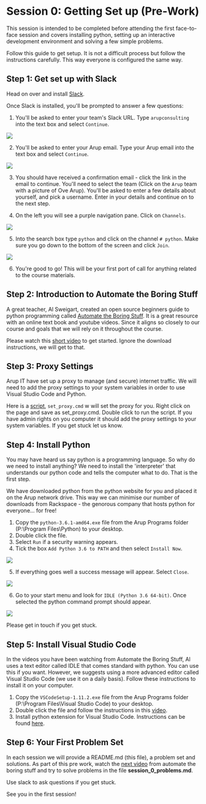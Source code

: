 # Session 0: Getting Set up (Pre-Work)

This session is intended to be completed before attending the first face-to-face session and covers installing python, setting up an interactive development environment and solving a few simple problems.

Follow this guide to get setup. It is not a difficult process but follow the instructions carefully. This way everyone is configured the same way.

## Step 1: Get set up with Slack

Head on over and install [Slack](https://slack.com/get).

Once Slack is installed, you'll be prompted to answer a few questions:

1. You'll be asked to enter your team's Slack URL. Type `arupconsulting` into the text box and select `Continue`.

![](https://raw.githubusercontent.com/ArupAus/lunchtimepython/2017/Session0/Resources/SlackInstallImages/Step1.png)

2. You'll be asked to enter your Arup email. Type your Arup email into the text box and select `Continue`.

![](https://raw.githubusercontent.com/ArupAus/lunchtimepython/2017/Session0/Resources/SlackInstallImages/Step2.png)

3. You should have received a confirmation email - click the link in the email to continue. You'll need to select the team (Click on the `Arup` team with a picture of Ove Arup). You'll be asked to enter a few details about yourself, and pick a username. Enter in your details and continue on to the next step.

4. On the left you will see a purple navigation pane. Click on `Channels`.

![](https://raw.githubusercontent.com/ArupAus/lunchtimepython/2017/Session0/Resources/SlackInstallImages/Step3.png)

5. Into the search box type `python` and click on the channel `# python`. Make sure you go down to the bottom of the screen and click `Join`.

![](https://raw.githubusercontent.com/ArupAus/lunchtimepython/2017/Session0/Resources/SlackInstallImages/Step4.png)

6. You're good to go! This will be your first port of call for anything related to the course materials.

## Step 2: Introduction to Automate the Boring Stuff

A great teacher, Al Sweigart, created an open source beginners guide to python programming called [Automate the Boring Stuff](https://automatetheboringstuff.com/). It is a great resource with an online text book and youtube videos. Since it aligns so closely to our course and goals that we will rely on it throughout the course.

Please watch this [short video](https://youtu.be/1F_OgqRuSdI) to get started. Ignore the download instructions, we will get to that.

## Step 3: Proxy Settings

Arup IT have set up a proxy to manage (and secure) internet traffic. We will need to add  the proxy settings to your system variables in order to use Visual Studio Code and Python.

Here is a [script](https://raw.githubusercontent.com/ArupAus/lunchtimepython/2017/Session0/Resources/set_proxy.cmd),  `set_proxy.cmd` w will set the proxy for you. Right click on the page and save as set_proxy.cmd. Double click to run the script. If you have admin rights on you computer it should add the proxy settings to your system variables. If you get stuck let us know.

## Step 4: Install Python

You may have heard us say python is a programming language. So why do we need to install anything? We need to install the 'interpreter' that understands our python code and tells the computer what to do. That is the first step.

We have downloaded python from the python website for you and placed it on the Arup network drive. This way we can minimise our number of downloads from Rackspace - the genorous company that hosts python for everyone... for free!

1. Copy the `python-3.6.1-amd64.exe` file from the Arup Programs folder (P:\Program Files\Python) to your desktop.
2. Double click the file.
3. Select `Run` if a security warning appears.
4. Tick the box `Add Python 3.6 to PATH` and then select `Install Now`.

![](https://raw.githubusercontent.com/ArupAus/lunchtimepython/2017/Session0/Resources/PythonInstallImages/Step1.PNG)

5. If everything goes well a success message will appear. Select `Close`.

![](https://raw.githubusercontent.com/ArupAus/lunchtimepython/2017/Session0/Resources/PythonInstallImages/Step2.PNG)

6. Go to your start menu and look for `IDLE (Python 3.6 64-bit)`. Once selected the python command prompt should appear.

![](https://raw.githubusercontent.com/ArupAus/lunchtimepython/2017/Session0/Resources/PythonInstallImages/Step3.PNG)

Please get in touch if you get stuck.

## Step 5: Install Visual Studio Code

In the videos you have been watching from Automate the Boring Stuff, Al uses a text editor called IDLE that comes standard with python. You can use this if you want. However, we suggests using a more advanced editor called Visual Studio Code (we use it on a daily basis). Follow these instructions to install it on your computer.

1. Copy the `VSCodeSetup-1.11.2.exe` file from the Arup Programs folder (P:\Program Files\Visual Studio Code) to your desktop.
2. Double click the file and follow the instructions in this [video](https://youtu.be/8tkuu0Rugg4?t=1m34s).
3. Install python extension for Visual Studio Code. Instructions can be found [here](https://code.visualstudio.com/docs/languages/python).

## Step 6: Your First Problem Set

In each session we will provide a README.md (this file), a problem set and solutions. As part of this pre work, watch the [next video](https://youtu.be/7qHMXu99d88) from automate the boring stuff and try to solve problems in the file __session_0_problems.md__.

Use slack to ask questions if you get stuck.

See you in the first session!
 
